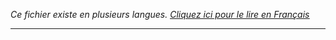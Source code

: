 <i>Ce fichier existe en plusieurs langues. <a href="AIDE.md"><u>Cliquez ici pour le lire en Français</i></a></i>

<hr>

